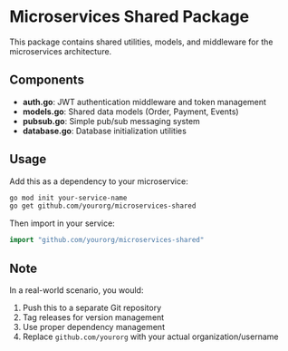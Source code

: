 # Microservices Shared Package

This package contains shared utilities, models, and middleware for the microservices architecture.

## Components

- **auth.go**: JWT authentication middleware and token management
- **models.go**: Shared data models (Order, Payment, Events)
- **pubsub.go**: Simple pub/sub messaging system
- **database.go**: Database initialization utilities

## Usage

Add this as a dependency to your microservice:

```bash
go mod init your-service-name
go get github.com/yourorg/microservices-shared
```

Then import in your service:

```go
import "github.com/yourorg/microservices-shared"
```

## Note

In a real-world scenario, you would:

1. Push this to a separate Git repository
2. Tag releases for version management
3. Use proper dependency management
4. Replace `github.com/yourorg` with your actual organization/username
